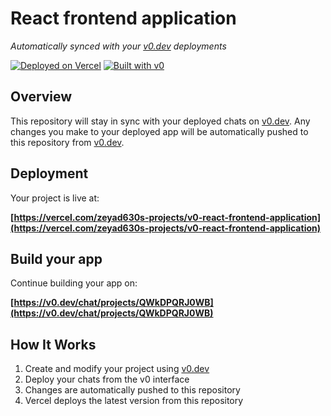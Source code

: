 # React frontend application

*Automatically synced with your [v0.dev](https://v0.dev) deployments*

[![Deployed on Vercel](https://img.shields.io/badge/Deployed%20on-Vercel-black?style=for-the-badge&logo=vercel)](https://vercel.com/zeyad630s-projects/v0-react-frontend-application)
[![Built with v0](https://img.shields.io/badge/Built%20with-v0.dev-black?style=for-the-badge)](https://v0.dev/chat/projects/QWkDPQRJ0WB)

## Overview

This repository will stay in sync with your deployed chats on [v0.dev](https://v0.dev).
Any changes you make to your deployed app will be automatically pushed to this repository from [v0.dev](https://v0.dev).

## Deployment

Your project is live at:

**[https://vercel.com/zeyad630s-projects/v0-react-frontend-application](https://vercel.com/zeyad630s-projects/v0-react-frontend-application)**

## Build your app

Continue building your app on:

**[https://v0.dev/chat/projects/QWkDPQRJ0WB](https://v0.dev/chat/projects/QWkDPQRJ0WB)**

## How It Works

1. Create and modify your project using [v0.dev](https://v0.dev)
2. Deploy your chats from the v0 interface
3. Changes are automatically pushed to this repository
4. Vercel deploys the latest version from this repository